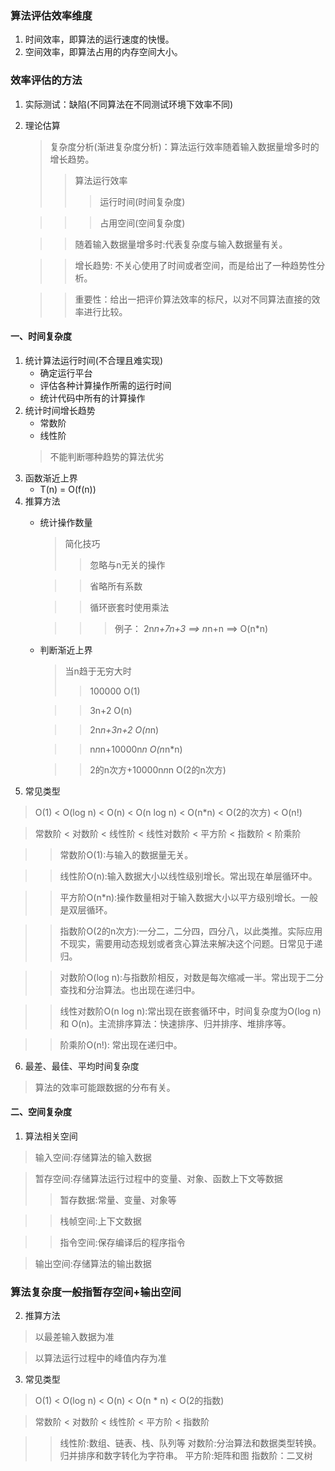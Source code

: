 ### 算法评估效率维度
1. 时间效率，即算法的运行速度的快慢。
2. 空间效率，即算法占用的内存空间大小。

### 效率评估的方法
1. 实际测试：缺陷(不同算法在不同测试环境下效率不同)
2. 理论估算
    > 复杂度分析(渐进复杂度分析)：算法运行效率随着输入数据量增多时的增长趋势。
    >> 算法运行效率
    >>> 运行时间(时间复杂度)

    >>> 占用空间(空间复杂度)

    >> 随着输入数据量增多时:代表复杂度与输入数据量有关。

    >> 增长趋势: 不关心使用了时间或者空间，而是给出了一种趋势性分析。

    >> 重要性：给出一把评价算法效率的标尺，以对不同算法直接的效率进行比较。

#### 一、时间复杂度
1. 统计算法运行时间(不合理且难实现)
    * 确定运行平台
    * 评估各种计算操作所需的运行时间
    * 统计代码中所有的计算操作
2. 统计时间增长趋势
    * 常数阶
    * 线性阶
    > 不能判断哪种趋势的算法优劣
3. 函数渐近上界
    * T(n) = O(f(n))
4. 推算方法
    * 统计操作数量
        > 简化技巧
        >> 忽略与n无关的操作
        
        >> 省略所有系数

        >> 循环嵌套时使用乘法

        >>> 例子： 2n*n+7n+3 ==> n*n+n ==> O(n*n)

    * 判断渐近上界
        > 当n趋于无穷大时
        >> 100000                     O(1)

        >> 3n+2                       O(n)
        
        >> 2n*n+3n+2                  O(n*n)
        
        >> n*n*n+10000n*n             O(n*n*n)
        
        >> 2的n次方+10000n*n*n        O(2的n次方)
5. 常见类型
> O(1) < O(log n) < O(n) < O(n log n) < O(n*n) < O(2的次方) < O(n!)

> 常数阶 < 对数阶 < 线性阶 < 线性对数阶 < 平方阶 < 指数阶 < 阶乘阶

>> 常数阶O(1):与输入的数据量无关。

>> 线性阶O(n):输入数据大小以线性级别增长。常出现在单层循环中。

>> 平方阶O(n*n):操作数量相对于输入数据大小以平方级别增长。一般是双层循环。

>> 指数阶O(2的n次方):一分二，二分四，四分八，以此类推。实际应用不现实，需要用动态规划或者贪心算法来解决这个问题。日常见于递归。

>> 对数阶O(log n):与指数阶相反，对数是每次缩减一半。常出现于二分查找和分治算法。也出现在递归中。

>> 线性对数阶O(n log n):常出现在嵌套循环中，时间复杂度为O(log n) 和 O(n)。主流排序算法：快速排序、归并排序、堆排序等。

>> 阶乘阶O(n!): 常出现在递归中。

6. 最差、最佳、平均时间复杂度
> 算法的效率可能跟数据的分布有关。

#### 二、空间复杂度

1. 算法相关空间
> 输入空间:存储算法的输入数据

> 暂存空间:存储算法运行过程中的变量、对象、函数上下文等数据
>> 暂存数据:常量、变量、对象等

>> 栈帧空间:上下文数据

>> 指令空间:保存编译后的程序指令

> 输出空间:存储算法的输出数据

### 算法复杂度一般指暂存空间+输出空间

2. 推算方法
> 以最差输入数据为准

> 以算法运行过程中的峰值内存为准
3. 常见类型

> O(1) < O(log n) < O(n) < O(n * n) < O(2的指数)

> 常数阶 < 对数阶 < 线性阶 < 平方阶 < 指数阶

>> 线性阶:数组、链表、栈、队列等
>> 对数阶:分治算法和数据类型转换。归并排序和数字转化为字符串。
>> 平方阶:矩阵和图
>> 指数阶：二叉树 